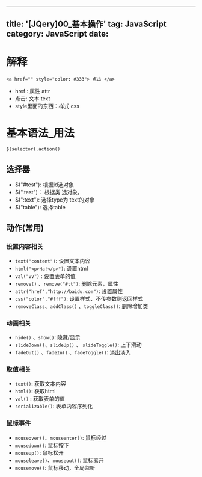 
---
title: '[JQery]00_基本操作'
tag: JavaScript
category: JavaScript
date: 
---

# 解释

```
<a href="" style="color: #333"> 点击 </a>

```
- href : 属性 attr
- 点击: 文本 text
- style里面的东西：样式 css

# 基本语法_用法

```
$(selector).action()
```

## 选择器

- $("#test"): 根据id选对象
- $(".test")： 根据类 选对象，
- $(":text"): 选择type为 text的对象
- $("table"): 选择table


##  动作(常用)

### 设置内容相关

- `text("content")`: 设置文本内容
- `html("<p>Ha!</p>")`: 设置html
- `val("vv")` : 设置表单的值
- `remove()` 、`remove("#tt")`: 删除元素，属性
- `attr("href","http://baidu.com")`: 设置属性
- `css("color","#fff")`: 设置样式、不传参数则返回样式
- `removeClass`、`addClass()` 、`toggleClass()`: 删除增加类


### 动画相关

- `hide()` 、`show()`: 隐藏/显示
- `slideDown()`、`slideUp()` 、 `slideToggle()`: 上下滑动
- `fadeOut()` 、`fadeIn()` 、`fadeToggle()`: 淡出淡入



### 取值相关

- `text()`: 获取文本内容
- `html()`: 获取html
- `val()` : 获取表单的值
- `serializable()`: 表单内容序列化

### 鼠标事件

- `mouseover()`、`mouseenter()`: 鼠标经过
- `mousedown()`: 鼠标按下
- `mouseup()`: 鼠标松开
- `mouseleave()`、`mouseout()`: 鼠标离开
- `mousemove()`: 鼠标移动，全局监听 
